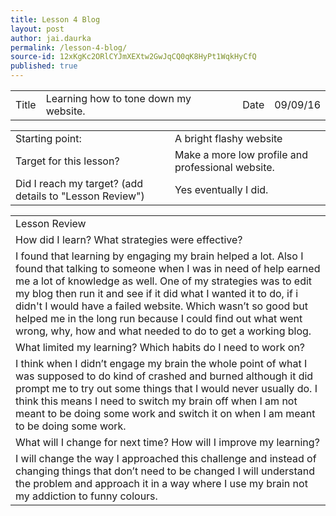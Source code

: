```yaml
---
title: Lesson 4 Blog
layout: post
author: jai.daurka
permalink: /lesson-4-blog/
source-id: 12xKgKc2ORlCYJmXEXtw2GwJqCQ0qK8HyPt1WqkHyCfQ
published: true
---
```

 

<table>
  <tr>
    <td>Title</td>
    <td>Learning how to tone down my website.</td>
    <td>Date</td>
    <td>09/09/16</td>
  </tr>
</table>


<table>
  <tr>
    <td>Starting point:</td>
    <td>A bright flashy website</td>
  </tr>
  <tr>
    <td>Target for this lesson?</td>
    <td>Make a more low profile and professional website.</td>
  </tr>
  <tr>
    <td>Did I reach my target? 
(add details to "Lesson Review")</td>
    <td>Yes eventually I did.</td>
  </tr>
</table>


<table>
  <tr>
    <td>Lesson Review</td>
  </tr>
  <tr>
    <td>How did I learn? What strategies were effective? </td>
  </tr>
  <tr>
    <td> I found that learning by engaging my brain helped a lot. Also I found that talking to someone when I was in need of help earned me a lot of knowledge as well. One of my strategies was to edit my blog then run it and see if it did what I wanted it to do, if i didn't I would have a failed website. Which wasn’t so good but helped me in the long run because I could find out what went wrong, why, how and what needed to do to get a working blog.</td>
  </tr>
  <tr>
    <td>What limited my learning? Which habits do I need to work on? </td>
  </tr>
  <tr>
    <td>I think when I didn’t engage my brain the whole point of what I was supposed to do kind of crashed and burned although it did prompt me to try out some things that I would never usually do. I think this means I need to switch my brain off when I am not meant to be doing some work and switch it on when I am meant to be doing some work. </td>
  </tr>
  <tr>
    <td>What will I change for next time? How will I improve my learning?</td>
  </tr>
  <tr>
    <td>I will change the way I approached this challenge and instead of changing things that don’t need to be changed I will understand the problem and approach it in a way where I use my brain not my addiction to funny colours.</td>
  </tr>
</table>


